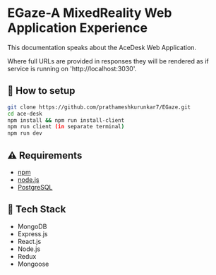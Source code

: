 # EGaze-A MixedReality Web Application Experience

This documentation speaks about the AceDesk Web Application.

Where full URLs are provided in responses they will be rendered as if service
is running on 'http://localhost:3030'.

## :wrench: How to setup

```bash
git clone https://github.com/prathameshkurunkar7/EGaze.git
cd ace-desk
npm install && npm run install-client
npm run client (in separate terminal)
npm run dev
```

## :warning: Requirements

- [npm](https://yarnpkg.com)
- [node.js](https://zeit.co/download)
- [PostgreSQL](https://www.postgreSQL.com/)

## :hamburger: Tech Stack

- MongoDB
- Express.js
- React.js
- Node.js
- Redux
- Mongoose